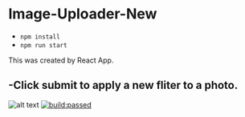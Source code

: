 # Image-Uploader-New
- `npm install`
- `npm run start`

This was created by React App. 

-Click submit to apply a new fliter to a photo. 
------------------------------------------------------
![alt text](https://i.imgur.com/eHdm0Dzm.png "Preview of Fliter")
[![build:passed](https://travis-ci.org/facebook/create-react-app.svg?branch=next)](https://travis-ci.org/facebook/create-react-app#)
